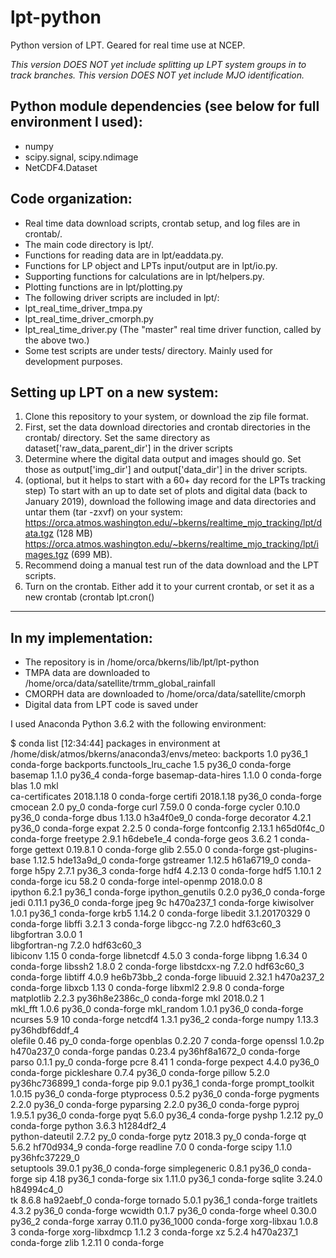 # lpt-python
Python version of LPT. Geared for real time use at NCEP.

*This version DOES NOT yet include splitting up LPT system groups in to track branches.*
*This version DOES NOT yet include MJO identification.*

## Python module dependencies (see below for full environment I used):
- numpy
- scipy.signal, scipy.ndimage
- NetCDF4.Dataset

## Code organization:
- Real time data download scripts, crontab setup, and log files are in crontab/.
- The main code directory is lpt/.
 - Functions for reading data are in lpt/eaddata.py.
 - Functions for LP object and LPTs input/output are in lpt/io.py.
 - Supporting functions for calculations are in lpt/helpers.py.
 - Plotting functions are in lpt/plotting.py
 - The following driver scripts are included in lpt/:
  - lpt_real_time_driver_tmpa.py
  - lpt_real_time_driver_cmorph.py
   - lpt_real_time_driver.py  (The "master" real time driver function, called by the above two.)
- Some test scripts are under tests/ directory. Mainly used for development purposes.

## Setting up LPT on a new system:
1) Clone this repository to your system, or download the zip file format.
2) First, set the data download directories and crontab directories in the crontab/ directory.
   Set the same directory as dataset['raw_data_parent_dir'] in the driver scripts
3) Determine where the digital data output and images should go.
   Set those as output['img_dir'] and output['data_dir'] in the driver scripts.
4) (optional, but it helps to start with a 60+ day record for the LPTs tracking step)
   To start with an up to date set of plots and digital data (back to January 2019), download the following image and data directories and untar them (tar -zxvf) on your system:
     https://orca.atmos.washington.edu/~bkerns/realtime_mjo_tracking/lpt/data.tgz (128 MB)
     https://orca.atmos.washington.edu/~bkerns/realtime_mjo_tracking/lpt/images.tgz (699 MB).
5) Recommend doing a manual test run of the data download and the LPT scripts.
6) Turn on the crontab. Either add it to your current crontab, or set it as a new crontab
    (crontab lpt.cron()

-------------------------------------------------------------------------------
## In my implementation:
- The repository is in /home/orca/bkerns/lib/lpt/lpt-python
- TMPA data are downloaded to /home/orca/data/satellite/trmm_global_rainfall
- CMORPH data are downloaded to /home/orca/data/satellite/cmorph
- Digital data from LPT code is saved under

I used Anaconda Python 3.6.2 with the following environment:

 $ conda list                                                                                                          [12:34:44]
   packages in environment at /home/disk/atmos/bkerns/anaconda3/envs/meteo:
backports                 1.0                      py36_1    conda-forge
backports.functools_lru_cache 1.5                      py36_0    conda-forge
basemap                   1.1.0                    py36_4    conda-forge
basemap-data-hires        1.1.0                         0    conda-forge
blas                      1.0                         mkl  
ca-certificates           2018.1.18                     0    conda-forge
certifi                   2018.1.18                py36_0    conda-forge
cmocean                   2.0                        py_0    conda-forge
curl                      7.59.0                        0    conda-forge
cycler                    0.10.0                   py36_0    conda-forge
dbus                      1.13.0               h3a4f0e9_0    conda-forge
decorator                 4.2.1                    py36_0    conda-forge
expat                     2.2.5                         0    conda-forge
fontconfig                2.13.1               h65d0f4c_0    conda-forge
freetype                  2.9.1                h6debe1e_4    conda-forge
geos                      3.6.2                         1    conda-forge
gettext                   0.19.8.1                      0    conda-forge
glib                      2.55.0                        0    conda-forge
gst-plugins-base          1.12.5               hde13a9d_0    conda-forge
gstreamer                 1.12.5               h61a6719_0    conda-forge
h5py                      2.7.1                    py36_3    conda-forge
hdf4                      4.2.13                        0    conda-forge
hdf5                      1.10.1                        2    conda-forge
icu                       58.2                          0    conda-forge
intel-openmp              2018.0.0                      8  
ipython                   6.2.1                    py36_1    conda-forge
ipython_genutils          0.2.0                    py36_0    conda-forge
jedi                      0.11.1                   py36_0    conda-forge
jpeg                      9c                   h470a237_1    conda-forge
kiwisolver                1.0.1                    py36_1    conda-forge
krb5                      1.14.2                        0    conda-forge
libedit                   3.1.20170329                  0    conda-forge
libffi                    3.2.1                         3    conda-forge
libgcc-ng                 7.2.0                hdf63c60_3  
libgfortran               3.0.0                         1  
libgfortran-ng            7.2.0                hdf63c60_3  
libiconv                  1.15                          0    conda-forge
libnetcdf                 4.5.0                         3    conda-forge
libpng                    1.6.34                        0    conda-forge
libssh2                   1.8.0                         2    conda-forge
libstdcxx-ng              7.2.0                hdf63c60_3    conda-forge
libtiff                   4.0.9                he6b73bb_2    conda-forge
libuuid                   2.32.1               h470a237_2    conda-forge
libxcb                    1.13                          0    conda-forge
libxml2                   2.9.8                         0    conda-forge
matplotlib                2.2.3            py36h8e2386c_0    conda-forge
mkl                       2018.0.2                      1  
mkl_fft                   1.0.6                    py36_0    conda-forge
mkl_random                1.0.1                    py36_0    conda-forge
ncurses                   5.9                          10    conda-forge
netcdf4                   1.3.1                    py36_2    conda-forge
numpy                     1.13.3           py36hdbf6ddf_4  
olefile                   0.46                       py_0    conda-forge
openblas                  0.2.20                        7    conda-forge
openssl                   1.0.2p               h470a237_0    conda-forge
pandas                    0.23.4           py36hf8a1672_0    conda-forge
parso                     0.1.1                      py_0    conda-forge
pcre                      8.41                          1    conda-forge
pexpect                   4.4.0                    py36_0    conda-forge
pickleshare               0.7.4                    py36_0    conda-forge
pillow                    5.2.0            py36hc736899_1    conda-forge
pip                       9.0.1                    py36_1    conda-forge
prompt_toolkit            1.0.15                   py36_0    conda-forge
ptyprocess                0.5.2                    py36_0    conda-forge
pygments                  2.2.0                    py36_0    conda-forge
pyparsing                 2.2.0                    py36_0    conda-forge
pyproj                    1.9.5.1                  py36_0    conda-forge
pyqt                      5.6.0                    py36_4    conda-forge
pyshp                     1.2.12                     py_0    conda-forge
python                    3.6.3                h1284df2_4  
python-dateutil           2.7.2                      py_0    conda-forge
pytz                      2018.3                     py_0    conda-forge
qt                        5.6.2                hf70d934_9    conda-forge
readline                  7.0                           0    conda-forge
scipy                     1.1.0            py36hfc37229_0  
setuptools                39.0.1                   py36_0    conda-forge
simplegeneric             0.8.1                    py36_0    conda-forge
sip                       4.18                     py36_1    conda-forge
six                       1.11.0                   py36_1    conda-forge
sqlite                    3.24.0               h84994c4_0  
tk                        8.6.8                ha92aebf_0    conda-forge
tornado                   5.0.1                    py36_1    conda-forge
traitlets                 4.3.2                    py36_0    conda-forge
wcwidth                   0.1.7                    py36_0    conda-forge
wheel                     0.30.0                   py36_2    conda-forge
xarray                    0.11.0                py36_1000    conda-forge
xorg-libxau               1.0.8                         3    conda-forge
xorg-libxdmcp             1.1.2                         3    conda-forge
xz                        5.2.4                h470a237_1    conda-forge
zlib                      1.2.11                        0    conda-forge
